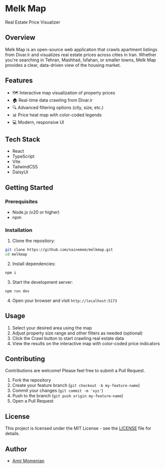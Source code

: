 # Melk Map

Real Estate Price Visualizer

## Overview

Melk Map is an open-source web application that crawls apartment listings from Divar.ir and visualizes real estate prices across cities in Iran. Whether you're searching in Tehran, Mashhad, Isfahan, or smaller towns, Melk Map provides a clear, data-driven view of the housing market.

## Features

- 🗺️ Interactive map visualization of property prices
- 🏠 Real-time data crawling from Divar.ir
- 🔍 Advanced filtering options (city, size, etc.)
- 📊 Price heat map with color-coded legends
- 💻 Modern, responsive UI

## Tech Stack

- React 
- TypeScript
- Vite
- TailwindCSS
- DaisyUI

## Getting Started

### Prerequisites

- Node.js (v20 or higher)
- npm

### Installation

1. Clone the repository:
```bash
git clone https://github.com/nainemom/melkmap.git
cd melkmap
```

2. Install dependencies:
```bash
npm i
```

3. Start the development server:
```bash
npm run dev
```

4. Open your browser and visit `http://localhost:5173`

## Usage

1. Select your desired area using the map
2. Adjust property size range and other filters as needed (optional)
3. Click the Crawl button to start crawling real estate data
4. View the results on the interactive map with color-coded price indicators

## Contributing

Contributions are welcome! Please feel free to submit a Pull Request.

1. Fork the repository
2. Create your feature branch (`git checkout -b my-feature-name`)
3. Commit your changes (`git commit -m 'xyz'`)
4. Push to the branch (`git push origin my-feature-name`)
5. Open a Pull Request

## License

This project is licensed under the MIT License - see the [LICENSE](LICENSE) file for details.


## Author

- [Amir Momenian](https://github.com/nainemom)